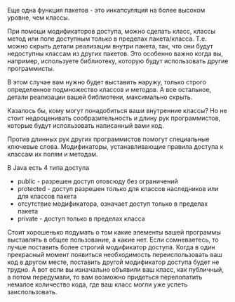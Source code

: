 Еще одна функция пакетов - это инкапсуляция на более высоком уровне, чем классы.

При помощи модификаторов доступа, можно сделать класс, классы метод или поле доступным только в пределах пакета/класса. Т.е. можно скрыть детали реализации внутри пакета, так, что они будут недоступны классам из других пакетов. Это особенно важно когда вы, например, используете библиотеку, которую будут использовать другие программисты.

В этом случае вам нужно будет выставить наружу, только строго определенное подмножество классов и методов. А все остальное, детали реализации вашей библиотеки, максимально скрыть. 

Казалось бы, кому могут понадобиться ваши внутренние классы? Но не стоит недооценивать сообразительность и длину рук программистов, которые будут использовать написанный вами код. 

Против длинных рук других программистов помогут специальные ключевые слова. Модификаторы, устанавливающие правила доступа к классам их полям и методам. 

В Java есть 4 типа доступа

- public - разрешен доступ отовсюду без ограничений
- protected - доступ разрешен только для классов наследников или для классов пакета
- отсутствие модификатора, означает доступ только в пределах пакета
- private - доступ только в пределах класса

Стоит хорошенько подумать о том какие элементы вашей программы выставлять в общее пользование, а какие нет. Если сомневаетесь, то лучше поставить более строгий модификатор доступа. Когда в один прекрасный момент появиться необходимость переиспользовать ваш код в другом месте, поставить другой модификатор доступа будет не трудно. А вот если вы изначально объявили ваш класс, как публичный, а потом передумали, то вам возможно придеться перелопатить немалое количество кода, где ваш класс могли уже успеть заиспользовать. 
